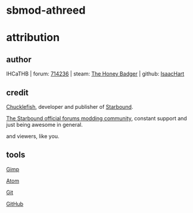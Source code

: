 # sbmod-athreed
# attribution

## author

IHCaTHB | forum: [714236] | steam: [The Honey Badger] | github: [IsaacHart]

## credit

[Chucklefish], developer and publisher of [Starbound].

[The Starbound official forums modding community], constant support and just being awesome in general.

and viewers, like you.

## tools

[Gimp](https://www.gimp.org/)

[Atom](https://atom.io/)

[Git](https://git-scm.com/)

[GitHub](https://github.com/)



[714236]: http://community.playstarbound.com/members/714236

[The Honey Badger]: https://steamcommunity.com/profiles/76561197966846799/myworkshopfiles/

[IsaacHart]: https://github.com/IHCaTHB-Starbound-Workshop

[Chucklefish]: http://www.chucklefish.org

[Starbound]: http://playstarbound.com

[The Starbound official forums modding community]: http://community.playstarbound.com/forums/111
